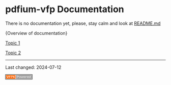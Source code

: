 # pdfium-vfp Documentation

There is no documentation yet, please, stay calm and look at [README.md](../README.md)


{Overview of documentation}

[Topic 1](topic1.md)

[Topic 2](topic2.md)

----
Last changed: 2024-07-12

![powered by VFPX](./images/vfpxpoweredby_alternative.gif "powered by VFPX")